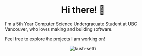 <h1 style="text-align: center;">Hi there! 👋</h1>
I'm a 5th Year Computer Science Undergraduate Student at UBC Vancouver, who loves making and building software.

Feel free to explore the projects I am working on!
<p align="center"> <img src="https://github-readme-stats.vercel.app/api?username=kseth-official&show_icons=true&theme=gotham" alt="kush-sethi" />

<!--
**kseth-official/kseth-official** is a ✨ _special_ ✨ repository because its `README.md` (this file) appears on your GitHub profile.

Here are some ideas to get you started:

- 🔭 I’m currently working on ...
- 🌱 I’m currently learning ...
- 👯 I’m looking to collaborate on ...
- 🤔 I’m looking for help with ...
- 💬 Ask me about ...
- 📫 How to reach me: ...
- 😄 Pronouns: ...
- ⚡ Fun fact: ...
-->
